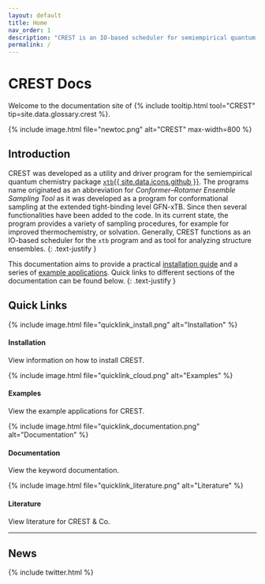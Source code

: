 ```yaml
---
layout: default
title: Home
nav_order: 1
description: "CREST is an IO-based scheduler for semiempirical quantum mechanical calculations at the GFN<i>n</i>-xTB level."
permalink: /
---
```


# CREST Docs

Welcome to the documentation site of {% include tooltip.html tool="CREST" tip=site.data.glossary.crest %}.

{% include image.html file="newtoc.png" alt="CREST" max-width=800 %}


## Introduction

CREST was developed as a utility and driver program for the semiempirical quantum chemistry package [`xtb`{{ site.data.icons.github }}](https://github.com/grimme-lab/xtb).
The programs name originated as an abbreviation for *Conformer–Rotamer Ensemble Sampling Tool* as it was developed as a program for conformational sampling at the extended tight-binding level GFN-xTB.
Since then several functionalities have been added to the code.
In its current state, the program provides a variety of sampling procedures, for example for improved thermochemistry, or solvation.
Generally, CREST functions as an IO-based scheduler for the `xtb` program and as tool for analyzing structure ensembles.
{: .text-justify }

This documentation aims to provide a practical [installation guide](./page/installation) and a series of [example applications](./page/examples).
Quick links to different sections of the documentation can be found below. 
{: .text-justify }


## Quick Links

<div class="row">
 <div class="col-md-3 col-sm-6 d-flex">
   <div class="card text-center">
     {% include image.html file="quicklink_install.png" alt="Installation" %}
     <div class="card-body text-center">
       <h4>Installation</h4>
       <p>View information on how to install CREST.</p>
       <a href="{{site.baseurl}}/page/installation" class="stretched-link"></a> 
     </div>
   </div>
 </div>
 <div class="col-md-3 col-sm-6 d-flex">
   <div class="card text-center">
    {% include image.html file="quicklink_cloud.png" alt="Examples" %}
     <div class="card-body text-center">
       <h4>Examples</h4>
       <p>View the example applications for CREST.</p>
       <a href="{{site.baseurl}}/page/examples" class="stretched-link"></a>
     </div>
   </div>
 </div>
 <div class="col-md-3 col-sm-6 d-flex">
   <div class="card text-center">
    {% include image.html file="quicklink_documentation.png" alt="Documentation" %}
      <h4>Documentation</h4>
      <p>View the keyword documentation.</p>
      <a href="{{site.baseurl}}/page/documentation" class="stretched-link"></a>
   </div>
 </div>
 <div class="col-md-3 col-sm-6 d-flex">
   <div class="card text-center">
    {% include image.html file="quicklink_literature.png" alt="Literature" %} 
       <h4>Literature</h4>
       <p>View literature for CREST & Co.</p>
       <a href="{{site.baseurl}}/page/about/literature.html" class="stretched-link"></a>
   </div>
 </div>
</div>


---
## News

{% include twitter.html %}

